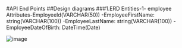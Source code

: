 #API End Points 
##Design diagrams
###1.ERD
Entities-1- employee
Attributes-EmployeeId(VARCHAR(50))
                      -EmployeeFirstName: string(VARCHAR(100))
                      -EmployeeLastName: string(VARCHAR(100))
                      -EmployeeDateOfBirth: DateTime(Date)

                      
![image](https://github.com/user-attachments/assets/809d4a40-169d-45c4-88dc-4b9ac8ac2a0a)



 
